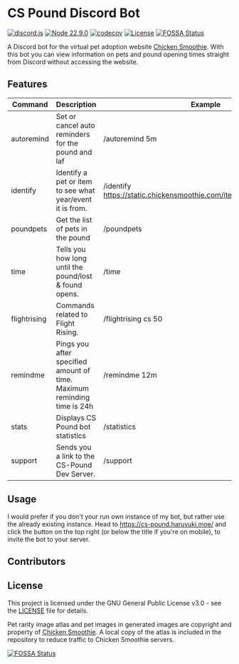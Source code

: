 # CS Pound Discord Bot

[![discord.js](https://img.shields.io/badge/discord.js-14.16.3-blue.svg)](https://github.com/discordjs/discord.js)
[![Node 22.9.0](https://img.shields.io/badge/node-22.9.0-green.svg)](https://nodejs.org/en)
[![codecov](https://codecov.io/github/haruyuki/cs-pound/graph/badge.svg?token=PZ9oAvUEDY)](https://codecov.io/github/haruyuki/cs-pound)
[![License](https://img.shields.io/github/license/haruyuki/cs-pound-js.svg)](https://github.com/haruyuki/cs-pound-js/blob/master/COPYING)
[![FOSSA Status](https://app.fossa.com/api/projects/git%2Bgithub.com%2Fharuyuki%2Fcs-pound.svg?type=shield)](https://app.fossa.com/projects/git%2Bgithub.com%2Fharuyuki%2Fcs-pound?ref=badge_shield)

A Discord bot for the virtual pet adoption website [Chicken Smoothie](https://www.chickensmoothie.com). With this bot you can view information on pets and pound opening times straight from Discord without accessing the website.

## Features

| Command      | Description                                                             | Example                                                              |
|--------------|-------------------------------------------------------------------------|----------------------------------------------------------------------|
| autoremind   | Set or cancel auto reminders for the pound and laf                      | /autoremind 5m                                                       |
| identify     | Identify a pet or item to see what year/event it is from.               | /identify <https://static.chickensmoothie.com/item/4645&p=16796.jpg> |
| poundpets    | Get the list of pets in the pound                                       | /poundpets                                                           |
| time         | Tells you how long until the pound/lost & found opens.                  | /time                                                                |
| flightrising | Commands related to Flight Rising.                                      | /flightrising cs 50                                                  |
| remindme     | Pings you after specified amount of time. Maximum reminding time is 24h | /remindme 12m                                                        |
| stats        | Displays CS Pound bot statistics                                        | /statistics                                                          |
| support      | Sends you a link to the CS-Pound Dev Server.                            | /support                                                             |

## Usage

I would prefer if you don't your run own instance of my bot, but rather use the already existing instance. Head to <https://cs-pound.haruyuki.moe/> and click the button on the top right (or below the title if you're on mobile), to invite the bot to your server.

## Contributors

## License

This project is licensed under the GNU General Public License v3.0 - see the [LICENSE](COPYING) file for details.

Pet rarity image atlas and pet images in generated images are copyright and property of [Chicken Smoothie](https://www.chickensmoothie.com). A local copy of the atlas is included in the repository to reduce traffic to Chicken Smoothie servers.


[![FOSSA Status](https://app.fossa.com/api/projects/git%2Bgithub.com%2Fharuyuki%2Fcs-pound.svg?type=large)](https://app.fossa.com/projects/git%2Bgithub.com%2Fharuyuki%2Fcs-pound?ref=badge_large)